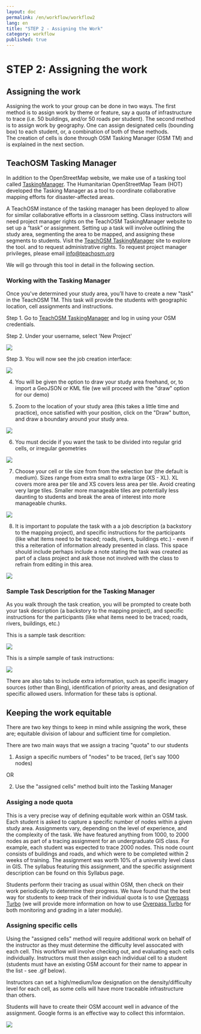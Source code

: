 ```yaml
---
layout: doc
permalink: /en/workflow/workflow2
lang: en
title: "STEP 2 - Assigning the Work"
category: workflow
published: true
---
```


# STEP 2: Assigning the work

## Assigning the work

Assigning the work to your group can be done in two ways. The first method is to assign work by theme or feature, say a quota of infrastructure to trace (i.e. 50 buildings, and/or 50 roads per student). The second method is to assign work by geography. One can assign designated cells (bounding box) to each student, or, a combination of both of these methods.  
The creation of cells is done through OSM Tasking Manager (OSM TM) and is explained in the next section. 

## TeachOSM Tasking Manager
In addition to the OpenStreetMap website, we make use of a tasking tool called [TaskingManager](http://tasks.teachosm.org). The Humanitarian OpenStreetMap Team (HOT) developed the Tasking Manager as a tool to coordinate collaborative mapping efforts for disaster-affected areas. 

A TeachOSM instance of the tasking manager has been deployed to allow for similar collaborative efforts in a classroom setting. Class instructors will need project manager rights on the TeachOSM TaskingManager website to set up a “task” or assignment. Setting up a task will involve outlining the study area, segmenting the area to be mapped, and assigning these segments to students. Visit the [TeachOSM TaskingManager](http://tasks.teachosm.org/) site to explore the tool. and to request administrative rights. To request project manager privileges, please email info@teachosm.org

We will go through this tool in detail in the following section.

### Working with the Tasking Manager
Once you've determined your study area, you’ll have to create a new "task" in the TeachOSM TM.  This task will provide the students with geographic location, cell assignments and instructions.  

Step 1. Go to [TeachOSM TaskingManager](http://tasks.teachosm.org/) and log in using your OSM credentials.

Step 2. Under your username, select 'New Project' 

<img src="/img/create_a_project.gif" /> 

Step 3. You will now see the job creation interface: 

<img src="/img/teachtm_newproject.png" />

4. You will be given the option to draw your study area freehand, or, to import a GeoJSON or KML file (we will proceed with the "draw" option for our demo)

5. Zoom to the location of your study area (this takes a little time and practice), once satisfied with your position, click on the "Draw" button, and draw a boundary around your study area.

<img src="/img/draw_a_task.gif" />

6. You must decide if you want the task to be divided into regular grid cells, or irregular geometries

<img src="/img/task_geometry.png" />

7. Choose your cell or tile size from from the selection bar (the default is medium).  Sizes range from extra small to extra large (XS - XL). XL covers more area per tile and XS covers less area per tile.  Avoid creating very large tiles. Smaller more manageable tiles are potentially less daunting to students and break the area of interest into more manageable chunks. 

<img src="/img/task_size.gif" />

8. It is important to populate the task with a a job description (a backstory to the mapping project), and specific instructions for the participants (like what items need to be traced; roads, rivers, buildings etc.) - even if this a reiteration of information already presented in class.  This space should include perhaps include a note stating the task was created as part of a class project and ask those not involved with the class to refrain from editing in this area.  


<img src="/img/task_desc_mo.png" />


### Sample Task Description for the Tasking Manager
As you walk through the task creation, you will be prompted to create both your task description (a backstory to the mapping project), and specific instructions for the participants (like what items need to be traced; roads, rivers, buildings, etc.)

This is a sample task descrition:


<img src="/img/prep_task_desc_mo.png" />


This is a simple sample of task instructions:


<img src="/img/prep_task_instr_mo.png" />


There are also tabs to include extra information, such as specific imagery sources (other than Bing), identification of priority areas, and designation of specific allowed users. Information for these tabs is optional. 


## Keeping the work equitable
There are two key things to keep in mind while assigning the work, these are; equitable division of labour and sufficient time for completion.  

There are two main ways that we assign a tracing "quota" to our students 

1) Assign a specific numbers of "nodes" to be traced, (let's say 1000 nodes) 

OR 

2) Use the "assigned cells" method built into the Tasking Manager

### Assiging a node quota
This is a very precise way of defining equitable work within an OSM task. Each student is asked to capture a specific number of nodes within a given study area. Assignments vary, depending on the level of experience, and the complexity of the task. We have featured anything from 1000, to 2000 nodes as part of a tracing assignment for an undergraduate GIS class.
For example, each student was expected to trace 2000 nodes. This node count consists of buildings and roads, and which were to be completed within 2 weeks of training. The assignment was worth 10% of a university level class in GIS. The syllabus featuring this assignment, and the specific assignment description can be found on this Syllabus page.

Students perform their tracing as usual within OSM, then check on their work periodically to determine their progress. We have found that the best way for students to keep track of their individual quota is to use [Overpass Turbo](http://overpass-turbo.eu/) (we will provide more information on how to use [Overpass Turbo](http://overpass-turbo.eu/) for both monitoring and grading in a later module).

### Assigning specific cells
Using the "assigned cells" method will require additional work on behalf of the instructor as they must determine the difficulty level assocated with each cell. This workflow will involve checking out, and evaluating each cells individually.  Instructors must then assign each individual cell to a student (students must have an existing OSM account for their name to appear in the list - see .gif below). 

Instructors can set a high/medium/low designation on the density/difficulty level for each cell, as some cells will have more traceable infrastructure than others.  

Students will have to create their OSM account well in advance of the assignment.  Google forms is an effective way to collect this informtaion.



<img src="/img/assign_difficulty_mapper.gif" />




